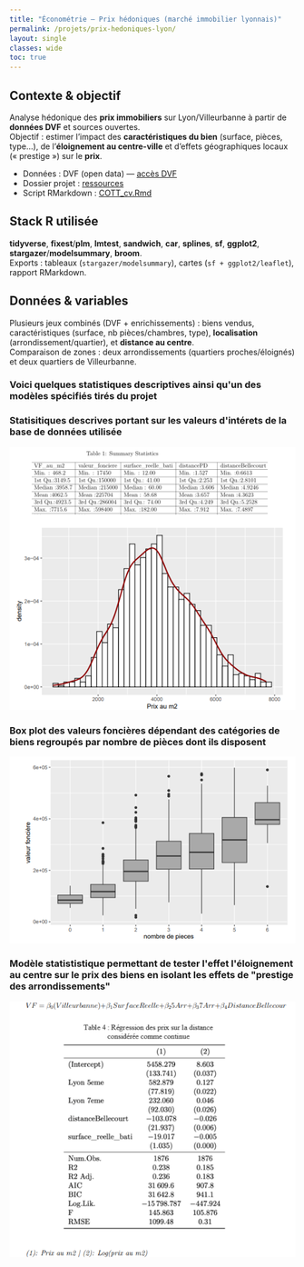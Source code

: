 ```yaml
---
title: "Économétrie — Prix hédoniques (marché immobilier lyonnais)"
permalink: /projets/prix-hedoniques-lyon/
layout: single
classes: wide
toc: true
---
```


## Contexte & objectif
Analyse hédonique des **prix immobiliers** sur Lyon/Villeurbanne à partir de **données DVF** et sources ouvertes.  
Objectif : estimer l’impact des **caractéristiques du bien** (surface, pièces, type…), de l’**éloignement au centre-ville** et d’effets géographiques locaux (« prestige ») sur le **prix**.

- Données : DVF (open data) — [accès DVF](https://app.dvf.etalab.gouv.fr/)  
- Dossier projet : [ressources](../asset/data_analysis_DVF/data)  
- Script RMarkdown : [COTT_cv.Rmd](../asset/data_analysis_DVF/notebooks/COTT%20cv.rmd)

## Stack R utilisée
**tidyverse**, **fixest**/**plm**, **lmtest**, **sandwich**, **car**, **splines**, **sf**, **ggplot2**, **stargazer**/**modelsummary**, **broom**.  
Exports : tableaux (`stargazer/modelsummary`), cartes (`sf + ggplot2/leaflet`), rapport RMarkdown.

## Données & variables
Plusieurs jeux combinés (DVF + enrichissements) : biens vendus, caractéristiques (surface, nb pièces/chambres, type), **localisation** (arrondissement/quartier), et **distance au centre**.  
Comparaison de zones : deux arrondissements (quartiers proches/éloignés) et deux quartiers de Villeurbanne.


### Voici quelques statistiques descriptives ainsi qu'un des modèles spécifiés tirés du projet
 
### Statisitiques descrives portant sur les valeurs d'intérets de la base de données utilisée

![](../asset/data_analysis_DVF/images/Statisitiques%20descrives%20portant%20sur%20les%20valeurs%20d%E2%80%99inte%CC%81rets%20de%20la%20base%20de%20donne%CC%81es%20utilise%CC%81e%20%20.png)

### Box plot des valeurs foncières dépendant des catégories de biens regroupés par nombre de pièces dont ils disposent

![](../asset/data_analysis_DVF/images/Box%20plot%20des%20valeurs%20foncie%CC%80res%20de%CC%81pendant%20des%20cate%CC%81gories%20de%20biens%20regroupe%CC%81s%20par%20nombre%20de%20pie%CC%80ces%20dont%20ils%20disposent%20%20.png)


### Modèle statististique permettant de tester l'effet l'éloignement au centre sur le prix des biens en isolant les effets de "prestige des arrondissements"

![](../asset/data_analysis_DVF/images/Mode%CC%80le%20statististique%20permettant%20de%20tester%20l%E2%80%99effet%20l%E2%80%99e%CC%81loignement%20au%20centre%20sur%20le%20prix%20des%20biens%20en%20isolant%20les%20effets%20de%20%E2%80%9Cprestige%20des%20arrondissements%E2%80%9D%20%20.png)




